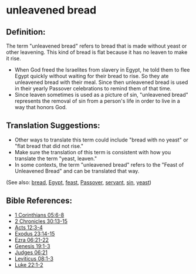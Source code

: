 # unleavened bread #

## Definition: ##

The term "unleavened bread" refers to bread that is made without yeast or other leavening. This kind of bread is flat because it has no leaven to make it rise.

* When God freed the Israelites from slavery in Egypt, he told them to flee Egypt quickly without waiting for their bread to rise. So they ate unleavened bread with their meal. Since then unleavened bread is used in their yearly Passover celebrations to remind them of that time.
* Since leaven sometimes is used as a picture of sin, "unleavened bread" represents the removal of sin from a person's life in order to live in a way that honors God.

## Translation Suggestions: ##

* Other ways to translate this term could include "bread with no yeast" or "flat bread that did not rise."
* Make sure the translation of this term is consistent with how you translate the term "yeast, leaven."
* In some contexts, the term "unleavened bread" refers to the "Feast of Unleavened Bread" and can be translated that way.

(See also: [bread](../other/bread.md), [Egypt](../other/egypt.md), [feast](../other/feast.md), [Passover](../kt/passover.md), [servant](../other/servant.md), [sin](../kt/sin.md), [yeast](../other/yeast.md))

## Bible References: ##

* [1 Corinthians 05:6-8](en/tn/1co/help/05/06)
* [2 Chronicles 30:13-15](en/tn/2ch/help/30/13)
* [Acts 12:3-4](en/tn/act/help/12/03)
* [Exodus 23:14-15](en/tn/exo/help/23/14)
* [Ezra 06:21-22](en/tn/ezr/help/06/21)
* [Genesis 19:1-3](en/tn/gen/help/19/01)
* [Judges 06:21](en/tn/jdg/help/06/21)
* [Leviticus 08:1-3](en/tn/lev/help/08/01)
* [Luke 22:1-2](en/tn/luk/help/22/01)